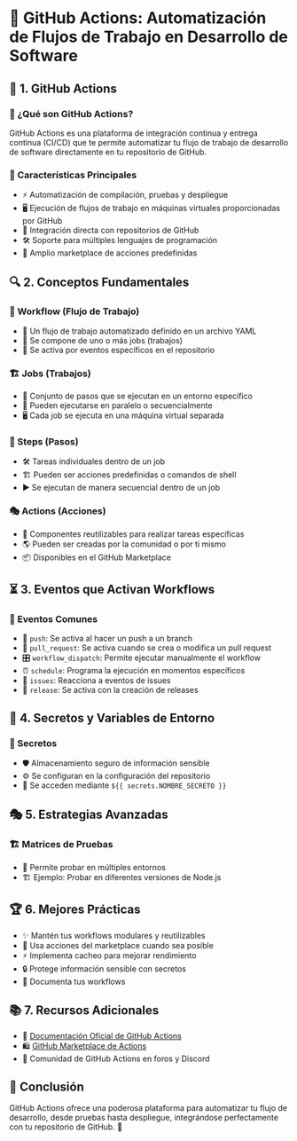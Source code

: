 # 🚀 GitHub Actions: Automatización de Flujos de Trabajo en Desarrollo de Software

## 🎯 1. GitHub Actions

### 🤖 ¿Qué son GitHub Actions?
GitHub Actions es una plataforma de integración continua y entrega continua (CI/CD) que te permite automatizar tu flujo de trabajo de desarrollo de software directamente en tu repositorio de GitHub.

### 🌟 Características Principales
- ⚡ Automatización de compilación, pruebas y despliegue
- 🖥️ Ejecución de flujos de trabajo en máquinas virtuales proporcionadas por GitHub
- 🔗 Integración directa con repositorios de GitHub
- 🛠️ Soporte para múltiples lenguajes de programación
- 🛒 Amplio marketplace de acciones predefinidas

## 🔍 2. Conceptos Fundamentales

### 🔄 Workflow (Flujo de Trabajo)
- 📝 Un flujo de trabajo automatizado definido en un archivo YAML
- 🔀 Se compone de uno o más jobs (trabajos)
- 🚦 Se activa por eventos específicos en el repositorio

### 🏗️ Jobs (Trabajos)
- 🔧 Conjunto de pasos que se ejecutan en un entorno específico
- 🏃 Pueden ejecutarse en paralelo o secuencialmente
- 🖥️ Cada job se ejecuta en una máquina virtual separada

### 📌 Steps (Pasos)
- 🛠️ Tareas individuales dentro de un job
- 🏗️ Pueden ser acciones predefinidas o comandos de shell
- ▶️ Se ejecutan de manera secuencial dentro de un job

### 🎭 Actions (Acciones)
- 🔄 Componentes reutilizables para realizar tareas específicas
- 🌎 Pueden ser creadas por la comunidad o por ti mismo
- 📦 Disponibles en el GitHub Marketplace

## ⏳ 3. Eventos que Activan Workflows

### 📌 Eventos Comunes
- 🚀 `push`: Se activa al hacer un push a un branch
- 🔄 `pull_request`: Se activa cuando se crea o modifica un pull request
- 🎛️ `workflow_dispatch`: Permite ejecutar manualmente el workflow
- ⏰ `schedule`: Programa la ejecución en momentos específicos
- 📝 `issues`: Reacciona a eventos de issues
- 🎉 `release`: Se activa con la creación de releases

## 🔑 4. Secretos y Variables de Entorno

### 🔐 Secretos
- 🛡️ Almacenamiento seguro de información sensible
- ⚙️ Se configuran en la configuración del repositorio
- 🔗 Se acceden mediante `${{ secrets.NOMBRE_SECRETO }}`

## 🎭 5. Estrategias Avanzadas

### 🏗️ Matrices de Pruebas
- 🧪 Permite probar en múltiples entornos
- 🏗️ Ejemplo: Probar en diferentes versiones de Node.js

## 🏆 6. Mejores Prácticas

- ✨ Mantén tus workflows modulares y reutilizables
- 🏪 Usa acciones del marketplace cuando sea posible
- ⚡ Implementa cacheo para mejorar rendimiento
- 🔒 Protege información sensible con secretos
- 📖 Documenta tus workflows

## 📚 7. Recursos Adicionales

- 📜 [Documentación Oficial de GitHub Actions](https://docs.github.com/es/actions)
- 🛍️ [GitHub Marketplace de Actions](https://github.com/marketplace?type=actions)
- 💬 Comunidad de GitHub Actions en foros y Discord

## 🎉 Conclusión

GitHub Actions ofrece una poderosa plataforma para automatizar tu flujo de desarrollo, desde pruebas hasta despliegue, integrándose perfectamente con tu repositorio de GitHub. 🚀

